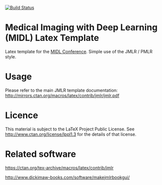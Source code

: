 [![Build Status](https://travis-ci.com/MIDL-Conference/MIDLLatexTemplate.svg?branch=master)](https://travis-ci.com/MIDL-Conference/MIDLLatexTemplate)

# Medical Imaging with Deep Learning (MIDL) Latex Template
Latex template for the [MIDL Conference](http://midl.io). Simple use of the JMLR / PMLR style.

# Usage

Please refer to the main JMLR template documentation: http://mirrors.ctan.org/macros/latex/contrib/jmlr/jmlr.pdf

# Licence

This material is subject to the LaTeX Project Public License. 
See http://www.ctan.org/license/lppl1.3 
for the details of that license.

# Related software

https://ctan.org/tex-archive/macros/latex/contrib/jmlr

http://www.dickimaw-books.com/software/makejmlrbookgui/
